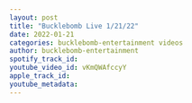 ```yaml
---
layout: post
title: "Bucklebomb Live 1/21/22"
date: 2022-01-21
categories: bucklebomb-entertainment videos
author: bucklebomb-entertainment
spotify_track_id: 
youtube_video_id: vKmQWAfccyY
apple_track_id: 
youtube_metadata: 
---
```

